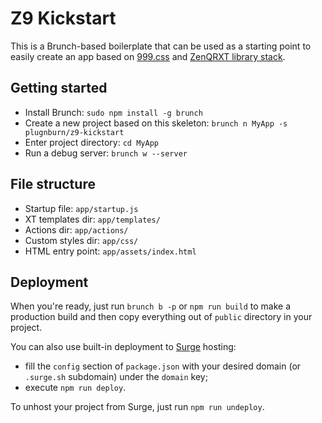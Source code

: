 # Z9 Kickstart

This is a Brunch-based boilerplate that can be used as a starting point to easily create an app based on [999.css](http://999.surge.sh) and [ZenQRXT library stack](https://gist.github.com/plugnburn/4b2344db3e78ac37f021).

## Getting started

- Install Brunch: `sudo npm install -g brunch`
- Create a new project based on this skeleton: `brunch n MyApp -s plugnburn/z9-kickstart`
- Enter project directory: `cd MyApp`
- Run a debug server: `brunch w --server`

## File structure

- Startup file: `app/startup.js`
- XT templates dir: `app/templates/`
- Actions dir: `app/actions/`
- Custom styles dir: `app/css/`
- HTML entry point: `app/assets/index.html`

## Deployment

When you're ready, just run `brunch b -p` or `npm run build` to make a production build and then copy everything out of `public` directory in your project.

You can also use built-in deployment to [Surge](//surge.sh) hosting:

- fill the `config` section of `package.json` with your desired domain (or `.surge.sh` subdomain) under the `domain` key;
- execute `npm run deploy`.

To unhost your project from Surge, just run `npm run undeploy`.